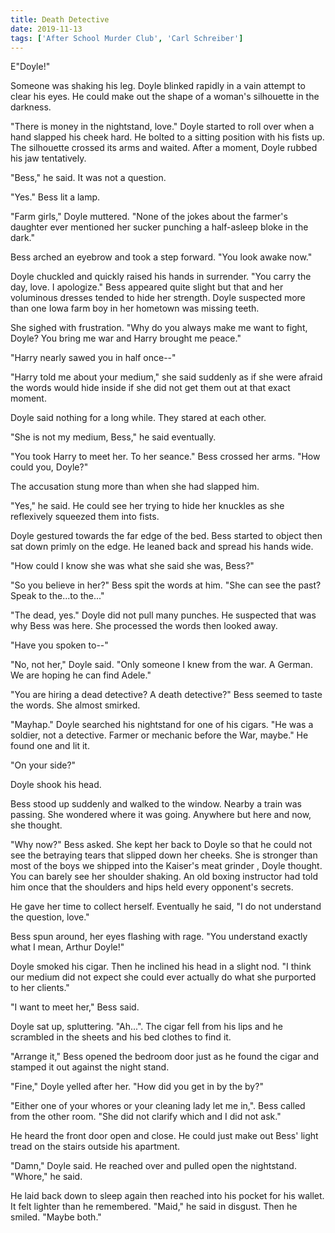 ```yaml
---
title: Death Detective
date: 2019-11-13
tags: ['After School Murder Club', 'Carl Schreiber']
---
```


E"Doyle!"

Someone was shaking his leg. Doyle blinked rapidly in a vain attempt to clear his eyes. He could make out the shape of a woman's silhouette in the darkness.

"There is money in the nightstand, love." Doyle started to roll over when a hand slapped his cheek hard. He bolted to a sitting position with his fists up. The silhouette crossed its arms and waited. After a moment, Doyle rubbed his jaw tentatively.

"Bess," he said. It was not a question.

"Yes." Bess lit a lamp.

"Farm girls," Doyle muttered. "None of the jokes about the farmer's daughter ever mentioned her sucker punching a half-asleep bloke in the dark."

Bess arched an eyebrow and took a step forward. "You look awake now."

Doyle chuckled and quickly raised his hands in surrender. "You carry the day, love. I apologize." Bess appeared quite slight but that and her voluminous dresses tended to hide her strength. Doyle suspected more than one Iowa farm boy in her hometown was missing teeth.

She sighed with frustration. "Why do you always make me want to fight, Doyle? You bring me war and Harry brought me peace."

"Harry nearly sawed you in half once--"

"Harry told me about your medium," she said suddenly as if she were afraid the words would hide inside if she did not get them out at that exact moment.

Doyle said nothing for a long while. They stared at each other.

"She is not my medium, Bess," he said eventually.

"You took Harry to meet her. To her seance." Bess crossed her arms. "How could you, Doyle?"

The accusation stung more than when she had slapped him.

"Yes," he said. He could see her trying to hide her knuckles as she reflexively squeezed them into fists.

Doyle gestured towards the far edge of the bed. Bess started to object then sat down primly on the edge. He leaned back and spread his hands wide.

"How could I know she was what she said she was, Bess?"

"So you believe in her?" Bess spit the words at him. "She can see the past? Speak to the...to the..."

"The dead, yes." Doyle did not pull many punches. He suspected that was why Bess was here. She processed the words then looked away.

"Have you spoken to--"

"No, not her," Doyle said. "Only someone I knew from the war. A German. We are hoping he can find Adele."

"You are hiring a dead detective? A death detective?" Bess seemed to taste the words. She almost smirked.

"Mayhap." Doyle searched his nightstand for one of his cigars. "He was a soldier, not a detective. Farmer or mechanic before the War, maybe." He found one and lit it.

"On your side?"

Doyle shook his head.

Bess stood up suddenly and walked to the window. Nearby a train was passing. She wondered where it was going. Anywhere but here and now, she thought.

"Why now?" Bess asked. She kept her back to Doyle so that he could not see the betraying tears that slipped down her cheeks. She is stronger than most of the boys we shipped into the Kaiser's meat grinder , Doyle thought. You can barely see her shoulder shaking. An old boxing instructor had told him once that the shoulders and hips held every opponent's secrets.

He gave her time to collect herself. Eventually he said, "I do not understand the question, love."

Bess spun around, her eyes flashing with rage. "You understand exactly what I mean, Arthur Doyle!"

Doyle smoked his cigar. Then he inclined his head in a slight nod. "I think our medium did not expect she could ever actually do what she purported to her clients."

"I want to meet her," Bess said.

Doyle sat up, spluttering. "Ah...". The cigar fell from his lips and he scrambled in the sheets and his bed clothes to find it.

"Arrange it," Bess opened the bedroom door just as he found the cigar and stamped it out against the night stand.

"Fine," Doyle yelled after her. "How did you get in by the by?"

"Either one of your whores or your cleaning lady let me in,". Bess called from the other room. "She did not clarify which and I did not ask."

He heard the front door open and close. He could just make out Bess' light tread on the stairs outside his apartment.

"Damn," Doyle said. He reached over and pulled open the nightstand. "Whore," he said.

He laid back down to sleep again then reached into his pocket for his wallet. It felt lighter than he remembered. "Maid," he said in disgust. Then he smiled. "Maybe both."
